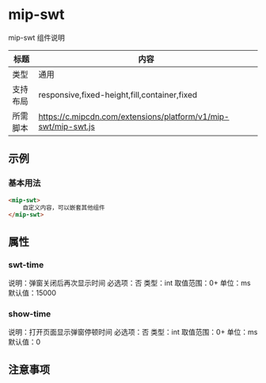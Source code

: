 # mip-swt

mip-swt 组件说明

标题|内容
----|----
类型|通用
支持布局|responsive,fixed-height,fill,container,fixed
所需脚本|https://c.mipcdn.com/extensions/platform/v1/mip-swt/mip-swt.js

## 示例

### 基本用法
```html
<mip-swt>
    自定义内容，可以嵌套其他组件
</mip-swt>
```

## 属性

### swt-time

说明：弹窗关闭后再次显示时间
必选项：否
类型：int
取值范围：0+
单位：ms
默认值：15000

### show-time

说明：打开页面显示弹窗停顿时间
必选项：否
类型：int
取值范围：0+
单位：ms
默认值：0

## 注意事项

